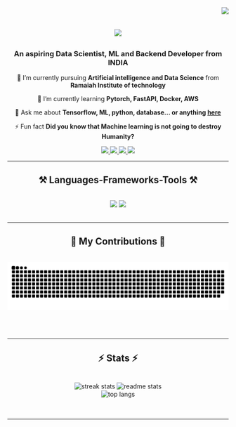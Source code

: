 <img align="right" src="https://visitor-badge.laobi.icu/badge?page_id=salesp07.salesp07" />

<h1 align="center">
    <img src="https://readme-typing-svg.herokuapp.com/?font=Righteous&size=35&center=true&vCenter=true&width=500&height=70&duration=4000&lines=Hi+There!+👋;+I'm+Aryan+Pandey!;+aka+Ren+🤠;" />
</h1>
<h3 align="center">An aspiring Data Scientist, ML and Backend Developer from INDIA</h3>

<div align="center">
 
 🔭 I’m currently pursuing **Artificial intelligence and Data Science** from **Ramaiah Institute of technology**
 
 🌱 I’m currently learning **Pytorch, FastAPI, Docker, AWS**

💬 Ask me about **Tensorflow, ML, python, database... or anything [here](https://github.com/salesp07/salesp07/issues)**

⚡ Fun fact **Did you know that Machine learning is not going to destroy Humanity?**

 </div>

<div align="center"> 
  <a href="mailto:aryan2002pandeythegrt@gmail.com">
    <img src="https://img.shields.io/badge/Gmail-333333?style=for-the-badge&logo=gmail&logoColor=red" />
  </a>
  <a href="https://www.linkedin.com/in/aryan-pandey-452976291?utm_source=share&utm_campaign=share_via&utm_content=profile&utm_medium=android_app" target="_blank">
    <img src="https://img.shields.io/badge/LinkedIn-0077B5?style=for-the-badge&logo=linkedin&logoColor=white" target="_blank" />
  </a>
  <a href="https://github.com/ltd-ARYAN-pvt" target="_blank">
     <img src="https://img.shields.io/badge/Github-333333?style=for-the-badge&logo=github&logoColor=white" target="_blank" />
  <a href="https://www.instagram.com/itz_ren404?igsh=cnBvNHphYzI3MmNv" target="_blank">
     <img src="https://img.shields.io/badge/Instagram-E1306C?style=for-the-badge&logo=instagram&logoColor=white" target="_blank" />
  </a>
</div>
 <hr/>
 
<h2 align="center">⚒️ Languages-Frameworks-Tools ⚒️</h2>
<br/>
<div align="center">
    <img src="https://skillicons.dev/icons?i=tensorflow,pytorch,sklearn,anaconda,ai,bootstrap,html,css,vscode,github,kafka,git" />
    <img src="https://skillicons.dev/icons?i=python,javascript,mongodb,c,java,redis,mysql,flask,django,fastapi,opencv,r" /><br>
</div>

<br/>
<hr/>

<div align="center">
  <h2>🐍 My Contributions 🐍</h2>
  <br>
  <img alt="snake eating my contributions" src="https://raw.githubusercontent.com/salesp07/salesp07/output/github-contribution-grid-snake.svg" />
  
<br/><br/>
</div>
<hr/>

<h2 align="center">⚡ Stats ⚡</h2>
<br>
<div align=center>
  <img width=390 src="https://github-readme-streak-stats-salesp07.vercel.app/?user=ltd-ARYAN-pvt&count_private=true&theme=react&border_radius=10" alt="streak stats"/>
  <img width=390 src="https://github-readme-stats-salesp07.vercel.app/api?username=ltd-ARYAN-pvt&count_private=true&show_icons=true&theme=react&rank_icon=github&border_radius=10" alt="readme stats" />
  <br/>
  <img width=325 align="center" src="https://github-readme-stats-salesp07.vercel.app/api/top-langs/?username=ltd-ARYAN-pvt&hide=HTML&langs_count=8&layout=compact&theme=react&border_radius=10&size_weight=0.5&count_weight=0.5&exclude_repo=github-readme-stats" alt="top langs" />

  
</div>
<br/><br/>

<hr/>

<br/>

<br/>
